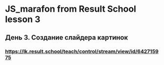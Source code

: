 # JS_marafon from Result School lesson 3
## День 3. Создание слайдера картинок
### https://lk.result.school/teach/control/stream/view/id/642715975
